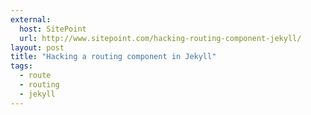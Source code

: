 ```yaml
---
external:
  host: SitePoint
  url: http://www.sitepoint.com/hacking-routing-component-jekyll/
layout: post
title: "Hacking a routing component in Jekyll"
tags:
  - route
  - routing
  - jekyll
---
```

